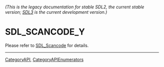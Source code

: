 ###### (This is the legacy documentation for stable SDL2, the current stable version; [SDL3](https://wiki.libsdl.org/SDL3/) is the current development version.)
# SDL_SCANCODE_Y

Please refer to [SDL_Scancode](SDL_Scancode) for details.

----
[CategoryAPI](CategoryAPI), [CategoryAPIEnumerators](CategoryAPIEnumerators)

